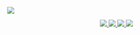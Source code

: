 
![](http://ww2.sinaimg.cn/large/006tNbRwgy1feolh3senkj30rs05kaac.jpg)

<p align="center">
    <a href="https://github.com/jingzhilehuakai/WJClipsButton">
        <img src="https://img.shields.io/cocoapods/l/SquishButton.svg?style=flat"/>
    </a>
    <a href="https://github.com/jingzhilehuakai/WJClipsButton">
        <img src="https://img.shields.io/cocoapods/p/SquishButton.svg?style=flat"/>
    </a>
    <a href="https://developer.apple.com/swift/">
    <img src="https://img.shields.io/badge/Swift-3.0-orange.svg?style=flat"/>
    </a>
    <a href="https://gitter.im/WJClipsButton/Lobby?source=orgpage#">
        <img src="https://img.shields.io/gitter/room/nwjs/nw.js.svg"/>
    </a>
</p>
